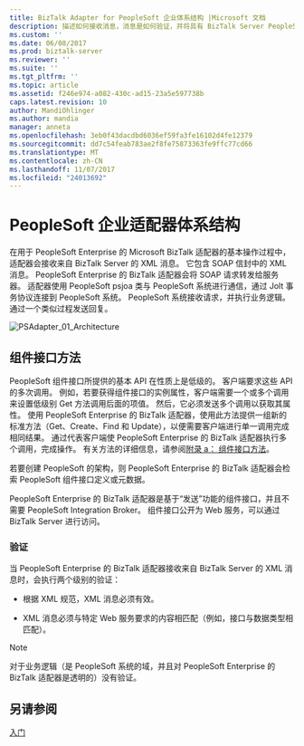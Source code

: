 ```yaml
---
title: BizTalk Adapter for PeopleSoft 企业体系结构 |Microsoft 文档
description: 描述如何接收消息，消息是如何验证，并将具有 BizTalk Server PeopleSoft 适配器时，提供了组件接口方法上的信息
ms.custom: ''
ms.date: 06/08/2017
ms.prod: biztalk-server
ms.reviewer: ''
ms.suite: ''
ms.tgt_pltfrm: ''
ms.topic: article
ms.assetid: f246e974-a082-430c-ad15-23a5e597738b
caps.latest.revision: 10
author: MandiOhlinger
ms.author: mandia
manager: anneta
ms.openlocfilehash: 3eb0f43dacdbd6036ef59fa3fe16102d4fe12379
ms.sourcegitcommit: dd7c54feab783ae2f8fe75873363fe9ffc77cd66
ms.translationtype: MT
ms.contentlocale: zh-CN
ms.lasthandoff: 11/07/2017
ms.locfileid: "24013692"
---
```

# <a name="peoplesoft-enterprise-adapter-architecture"></a>PeopleSoft 企业适配器体系结构
在用于 PeopleSoft Enterprise 的 Microsoft BizTalk 适配器的基本操作过程中，适配器会接收来自 BizTalk Server 的 XML 消息。 它包含 SOAP 信封中的 XML 消息。 PeopleSoft Enterprise 的 BizTalk 适配器会将 SOAP 请求转发给服务器。 适配器使用 PeopleSoft psjoa 类与 PeopleSoft 系统进行通信，通过 Jolt 事务协议连接到 PeopleSoft 系统。 PeopleSoft 系统接收请求，并执行业务逻辑。 通过一个类似过程发送回复。  
  
 ![](../core/media/psadapter-01-architecture.gif "PSAdapter_01_Architecture")  

  
## <a name="component-interface-methods"></a>组件接口方法  
 PeopleSoft 组件接口所提供的基本 API 在性质上是低级的。 客户端要求这些 API 的多次调用。 例如，若要获得组件接口的实例属性，客户端需要一个或多个调用来设置低级别 Get 方法调用后面的项值。 然后，它必须发送多个调用以获取其属性。 使用 PeopleSoft Enterprise 的 BizTalk 适配器，使用此方法提供一组新的标准方法（Get、Create、Find 和 Update），以便需要客户端进行单一调用完成相同结果。 通过代表客户端使 PeopleSoft Enterprise 的 BizTalk 适配器执行多个调用，完成操作。 有关方法的详细信息，请参阅[附录 a： 组件接口方法](../core/appendix-a-component-interface-methods.md)。  
  
 若要创建 PeopleSoft 的架构，则 PeopleSoft Enterprise 的 BizTalk 适配器会检索 PeopleSoft 组件接口定义或元数据。  
  
 PeopleSoft Enterprise 的 BizTalk 适配器是基于“发送”功能的组件接口，并且不需要 PeopleSoft Integration Broker。 组件接口公开为 Web 服务，可以通过 BizTalk Server 进行访问。  
  
### <a name="validation"></a>验证  
 当 PeopleSoft Enterprise 的 BizTalk 适配器接收来自 BizTalk Server 的 XML 消息时，会执行两个级别的验证：  
  
-   根据 XML 规范，XML 消息必须有效。  
  
-   XML 消息必须与特定 Web 服务要求的内容相匹配（例如，接口与数据类型相匹配）。  
  
> [!NOTE]
>  对于业务逻辑（是 PeopleSoft 系统的域，并且对 PeopleSoft Enterprise 的 BizTalk 适配器是透明的）没有验证。  
  
## <a name="see-also"></a>另请参阅  
 [入门](../core/getting-started-with-biztalk-adapter-for-peoplesoft-enterprise.md)   